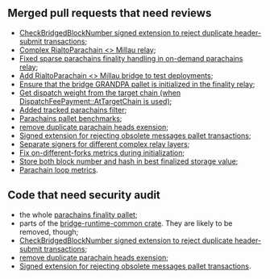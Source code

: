 ## Merged pull requests that need reviews

- [CheckBridgedBlockNumber signed extension to reject duplicate header-submit transactions](https://github.com/paritytech/parity-bridges-common/pull/1352);
- [Complex RialtoParachain <> Millau relay](https://github.com/paritytech/parity-bridges-common/pull/1405);
- [Fixed sparse parachains finality handling in on-demand parachains relay](https://github.com/paritytech/parity-bridges-common/pull/1419);
- [Add RialtoParachain <> Millau bridge to test deployments](https://github.com/paritytech/parity-bridges-common/pull/1412);
- [Ensure that the bridge GRANDPA pallet is initialized in the finality relay](https://github.com/paritytech/parity-bridges-common/pull/1423);
- [Get dispatch weight from the target chain (when DispatchFeePayment::AtTargetChain is used)](https://github.com/paritytech/parity-bridges-common/pull/1430);
- [Added tracked parachains filter](https://github.com/paritytech/parity-bridges-common/pull/1432);
- [Parachains pallet benchmarks](https://github.com/paritytech/parity-bridges-common/pull/1436);
- [remove duplicate parachain heads exension](https://github.com/paritytech/parity-bridges-common/pull/1444);
- [Signed extension for rejecting obsolete messages pallet transactions](https://github.com/paritytech/parity-bridges-common/pull/1446);
- [Separate signers for different complex relay layers](https://github.com/paritytech/parity-bridges-common/pull/1465);
- [Fix on-different-forks metrics during initialization](https://github.com/paritytech/parity-bridges-common/pull/1468);
- [Store both block number and hash in best finalized storage value](https://github.com/paritytech/parity-bridges-common/pull/1475);
- [Parachain loop metrics](https://github.com/paritytech/parity-bridges-common/pull/1484).

## Code that need security audit

- the whole [parachains finality pallet](./modules/parachains);
- parts of the [bridge-runtime-common crate](./bin/runtime-common). They are likely to be removed, though;
- [CheckBridgedBlockNumber signed extension to reject duplicate header-submit transactions](https://github.com/paritytech/parity-bridges-common/pull/1352);
- [remove duplicate parachain heads exension](https://github.com/paritytech/parity-bridges-common/pull/1444);
- [Signed extension for rejecting obsolete messages pallet transactions](https://github.com/paritytech/parity-bridges-common/pull/1446).